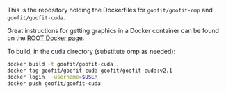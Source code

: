 

This is the repository holding the Dockerfiles for `goofit/goofit-omp` and `goofit/goofit-cuda`.

Great instructions for getting graphics in a Docker container can be found on the [ROOT Docker page](https://hub.docker.com/r/rootproject/root-ubuntu16).


To build, in the cuda directory (substitute omp as needed):

```bash
docker build -t goofit/goofit-cuda .
docker tag goofit/goofit-cuda goofit/goofit-cuda:v2.1
docker login --username=$USER
docker push goofit/goofit-cuda
```


